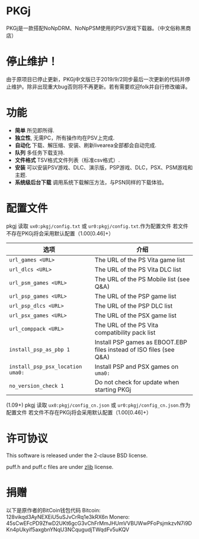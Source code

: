 # PKGj

PKGj是一款搭配NoNpDRM、NoNpPSM使用的PSV游戏下载器。（中文俗称黑商店）

# 停止维护！

由于原项目已停止更新，PKGj中文版已于2019/9/2同步最后一次更新的代码并停止维护。除非出现重大bug否则将不再更新。若有需要欢迎folk并自行修改编译。

# 功能

* **简单** 所见即所得.
* **独立性**, 无需PC，所有操作均在PSV上完成.
* **自动化** 下载、解压缩、安装、刷新livearea全部都会自动完成.
* **队列** 多任务下载支持.
* **文件格式** TSV格式文件列表（标准csv格式）.
* **安装** 可以安装PSV游戏、DLC、演示版，PSP游戏、DLC，PSX、PSM游戏和主题.
* **系统级后台下载** 调用系统下载解压方法，与PSN同样的下载体验。

# 配置文件

pkgj 读取 `ux0:pkgj/config.txt` 或 `ur0:pkgj/config.txt`.作为配置文件
若文件不存在PKGj将会采用默认配置（1.00\[0.46\]+）

| 选项 | 介绍 |
| --- | --- |
| `url_games <URL>` | The URL of the PS Vita game list |
| `url_dlcs <URL>` | The URL of the PS Vita DLC list |
| `url_psm_games <URL>` | The URL of the PS Mobile list (see Q&A) |
| `url_psp_games <URL>` | The URL of the PSP game list |
| `url_psp_dlcs <URL>` | The URL of the PSP DLC list |
| `url_psx_games <URL>` | The URL of the PSX game list |
| `url_comppack <URL>` | The URL of the PS Vita compatibility pack list |
| `install_psp_as_pbp 1` | Install PSP games as EBOOT.EBP files instead of ISO files (see Q&A) |
| `install_psp_psx_location uma0:` | Install PSP and PSX games on `uma0:` |
| `no_version_check 1` | Do not check for update when starting PKGj |

(1.09+)
pkgj 读取 `ux0:pkgj/config_cn.json` 或 `ur0:pkgj/config_cn.json`.作为配置文件
若文件不存在PKGj将会采用默认配置（1.00\[0.46\]+）


# 许可协议

This software is released under the 2-clause BSD license.

puff.h and puff.c files are under [zlib][] license.

[NoNpDrm]: https://github.com/TheOfficialFloW/NoNpDrm/releases
[npdrm_free]: https://github.com/kyleatlast/npdrm_free/releases
[NoPsmDrm]: https://github.com/frangarcj/NoPsmDrm/
[zrif_online_converter]: https://rawgit.com/mmozeiko/pkg2zip/online/zrif.html
[pkg_dec]: https://github.com/weaknespase/PkgDecrypt
[pkg_releases]: https://github.com/blastrock/pkgj/releases
[vitasdk]: https://vitasdk.org/
[libvita2d]: https://github.com/xerpi/libvita2d
[PSDLE]: https://repod.github.io/psdle/
[socat]: http://www.dest-unreach.org/socat/
[zlib]: https://www.zlib.net/zlib_license.html
[pkgj_travis]: https://travis-ci.org/blastrock/pkgj/
[pkgj_downloads]: https://github.com/blastrock/pkgj/releases
[pkgj_latest]: https://github.com/blastrock/pkgj/releases/latest
[pkgj_license]: https://github.com/blastrock/pkgj/blob/master/LICENSE
[img_travis]: https://api.travis-ci.org/blastrock/pkgj.svg?branch=master
[img_downloads]: https://img.shields.io/github/downloads/blastrock/pkgj/total.svg?maxAge=3600
[img_latest]: https://img.shields.io/github/release/blastrock/pkgj.svg?maxAge=3600
[img_license]: https://img.shields.io/github/license/blastrock/pkgj.svg?maxAge=2592000

# 捐赠
以下是原作者的BitCoin钱包代码
Bitcoin: 128vikqd3AyNEXEiU5uSJvCrRq1e3kRX6n
Monero: 45sCwEFcPD9ZfwD2UKt6gcG3vChFrMmJHUmVVBUWwPFoPsjmkzvN7i9DKn4pUkyif5axgbnYNqU3NCqugudjTWqdFv5uKQV
